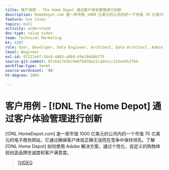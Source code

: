 ```yaml
---
title: 客户用例 - The Home Depot 通过客户体验管理进行创新
description: HomeDepot.com 是一家市值 1000 亿美元的公司内的一个市值 70 亿美元的电子商务网站，它通过确保客户体验正确无误而在竞争中保持领先。了解 Home Depot 如何使用 Adobe 解决方案，通过个性化、自定义的购物体验创造品牌忠诚度和客户满意度。
feature: Use Cases
topics: null
activity: understand
doc-type: value video
team: Technical Marketing
kt: 4387
role: User, Developer, Data Engineer, Architect, Data Architect, Admin, Leader
level: Beginner
exl-id: 97221e6f-24c6-4d03-a0b9-69e1944bb775
source-git-commit: 8fc641743bc9e07b838a22ca64ccc15344d52764
workflow-type: tm+mt
source-wordcount: '98'
ht-degree: 100%

---
```


# 客户用例 - [!DNL The Home Depot] 通过客户体验管理进行创新

[!DNL HomeDepot.com] 是一家市值 1000 亿美元的公司内的一个市值 70 亿美元的电子商务网站，它通过确保客户体验正确无误而在竞争中保持领先。了解 [!DNL Home Depot] 如何使用 Adobe 解决方案，通过个性化、自定义的购物体验创造品牌忠诚度和客户满意度。

>[!VIDEO](https://video.tv.adobe.com/v/31506/?quality=12&learn=on)
